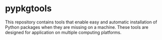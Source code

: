 # pypkgtools
This repository contains tools that enable easy and automatic
installation of Python packages when they are missing on a machine.
These tools are designed for application on multiple computing platforms.

